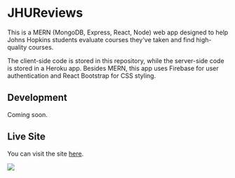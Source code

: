 # JHUReviews
This is a MERN (MongoDB, Express, React, Node) web app designed to help Johns Hopkins students evaluate courses they've taken and find high-quality courses. 

The client-side code is stored in this repository, while the server-side code is stored in a Heroku app. Besides MERN, this app uses Firebase for user authentication and React Bootstrap for CSS styling.

## Development
Coming soon.

## Live Site
You can visit the site [here](https://jhureviews.com/).

![](/preview.png)
